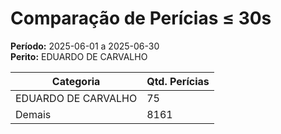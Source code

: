 # Comparação de Perícias ≤ 30s

**Período:** 2025-06-01 a 2025-06-30  
**Perito:** EDUARDO DE CARVALHO

| Categoria | Qtd. Perícias |
|-----------|----------------|
| EDUARDO DE CARVALHO | 75 |
| Demais    | 8161 |

